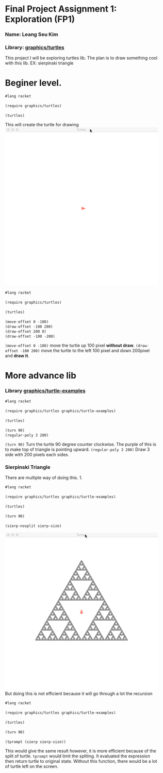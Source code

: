 # Final Project Assignment 1: Exploration (FP1)

### Name: Leang Seu Kim
### Library: [graphics/turtles](http://docs.racket-lang.org/turtles/Traditional_Turtles.html)

This project I will be exploring turtles lib. The plan is to draw something cool with this lib. EX: sierpinski triangle
 
# Beginer level.
 
```racket
#lang racket

(require graphics/turtles)

(turtles)
```
This will create the turtle for drawing
![p1](p1.png)

```racket
#lang racket

(require graphics/turtles)

(turtles)

(move-offset 0 -100)
(draw-offset -100 200)
(draw-offset 200 0)
(draw-offset -100 -200)
```
`(move-offset 0 -100)` move the turtle up 100 pixel **without draw**.
`(draw-offset -100 200)` move the turtle to the left 100 pixel and down 200pixel and **draw it**.

# More advance lib
### Library [graphics/turtle-examples](http://docs.racket-lang.org/turtles/Traditional_Turtles.html#%28mod-path._graphics%2Fturtle-examples%29)

```racket
#lang racket

(require graphics/turtles graphics/turtle-examples)

(turtles)

(turn 90)
(regular-poly 3 200)
```
`(turn 90)` Turn the turtle 90 degree counter clockwise. The purple of this is to make top of triangle is pointing upward.
`(regular-poly 3 200)` Draw 3 side with 200 pixels each sides.

### Sierpinski Triangle
There are multiple way of doing this. 
1.
```racket
#lang racket

(require graphics/turtles graphics/turtle-examples)

(turtles)

(turn 90)

(sierp-nosplit sierp-size)
```

![p4](p4.png)
But doing this is not efficient because it will go through a lot the recursion

```racket
#lang racket

(require graphics/turtles graphics/turtle-examples)

(turtles)

(turn 90)

(tprompt (sierp sierp-size))
```

This would give the same result however, it is more efficient because of the split of turtle.
`tprompt` would limit the spliting. It evaluated the expression then return turtle to original state. Without this function, there would be a lot of turtle left on the screen.


